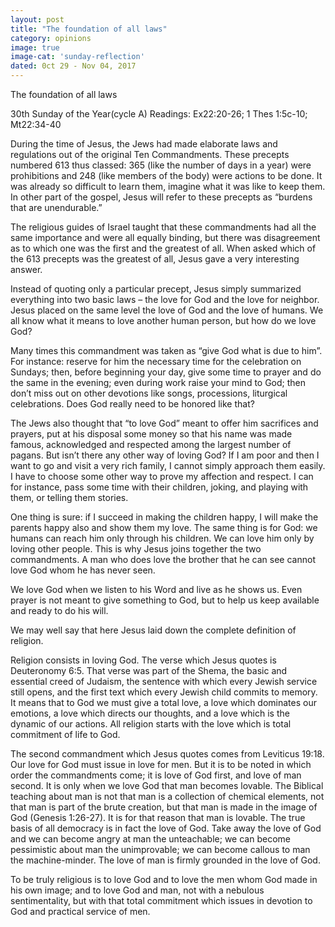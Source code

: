 ```yaml
---
layout: post
title: "The foundation of all laws"
category: opinions
image: true
image-cat: 'sunday-reflection'
dated: 0ct 29 - Nov 04, 2017
---
```


The foundation of all laws

30th Sunday of the Year(cycle A)
Readings:	Ex22:20-26; 1 Thes 1:5c-10; Mt22:34-40

During the time of Jesus, the Jews had made elaborate laws and regulations out of the original Ten Commandments.  These precepts numbered 613 thus classed: 365 (like the number of days in a year) were prohibitions and 248 (like members of the body) were actions to be done.  It was already so difficult to learn them, imagine what it was like to keep them.  In other part of the gospel, Jesus will refer to these precepts as “burdens that are unendurable.”

The religious guides of Israel taught that these commandments had all the same importance and were all equally binding, but there was disagreement as to which one was the first and the greatest of all.  When asked which of the 613 precepts was the greatest of all, Jesus gave a very interesting answer.

Instead of quoting only a particular precept, Jesus simply summarized everything into two basic laws – the love for God and the love for neighbor.  Jesus placed on the same level the love of God and the love of humans.  We all know what it means to love another human person, but how do we love God?

Many times this commandment was taken as “give God what is due to him”.  For instance: reserve for him the necessary time for the celebration on Sundays; then, before beginning your day, give some time to prayer and do the same in the evening; even during work raise your mind to God; then don’t miss out on other devotions like songs, processions, liturgical celebrations.  Does God really need to be honored like that?

The Jews also thought that “to love God” meant to offer him sacrifices and prayers, put at his disposal some money so that his name was made famous, acknowledged and respected among the largest number of pagans.  But isn’t there any other way of loving God?  If I am poor and then I want to go and visit a very rich family, I cannot simply approach them easily.  I have to choose some other way to prove my affection and respect.  I can for instance, pass some time with their children, joking, and playing with them, or telling them stories.

One thing is sure: if I succeed in making the children happy, I will make the parents happy also and show them my love.  The same thing is for God: we humans can reach him only through his children.  We can love him only by loving other people.  This is why Jesus joins together the two commandments.  A man who does love the brother that he can see cannot love God whom he has never seen.

We love God when we listen to his Word and live as he shows us.  Even prayer is not meant to give something to God, but to help us keep available and ready to do his will.

We may well say that here Jesus laid down the complete definition of religion.

Religion consists in loving God. The verse which Jesus quotes is Deuteronomy 6:5. That verse was part of the Shema, the basic and essential creed of Judaism, the sentence with which every Jewish service still opens, and the first text which every Jewish child commits to memory. It means that to God we must give a total love, a love which dominates our emotions, a love which directs our thoughts, and a love which is the dynamic of our actions. All religion starts with the love which is total commitment of life to God.

The second commandment which Jesus quotes comes from Leviticus 19:18. Our love for God must issue in love for men. But it is to be noted in which order the commandments come; it is love of God first, and love of man second. It is only when we love God that man becomes lovable. The Biblical teaching about man is not that man is a collection of chemical elements, not that man is part of the brute creation, but that man is made in the image of God (Genesis 1:26-27). It is for that reason that man is lovable. The true basis of all democracy is in fact the love of God. Take away the love of God and we can become angry at man the unteachable; we can become pessimistic about man the unimprovable; we can become callous to man the machine-minder. The love of man is firmly grounded in the love of God.

To be truly religious is to love God and to love the men whom God made in his own image; and to love God and man, not with a nebulous sentimentality, but with that total commitment which issues in devotion to God and practical service of men.
